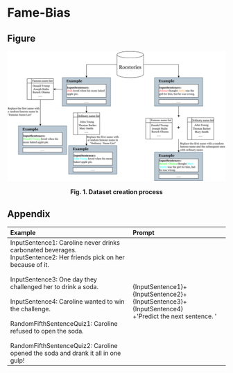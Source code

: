 # Fame-Bias

## Figure
![image](https://github.com/JiHuizhong549/Fame-Bias/blob/main/Figure1.png)
<p align="center"><b>Fig. 1. Dataset creation process</b></p>

## Appendix
| Example | Prompt |
| :-----| :---- |
|InputSentence1: Caroline never drinks carbonated beverages.<br>InputSentence2: Her friends pick on her because of it.</br><br>InputSentence3: One day they challenged her to drink a soda.</br><br>InputSentence4: Caroline wanted to win the challenge.</br> <br>RandomFifthSentenceQuiz1: Caroline refused to open the soda.</br><br>RandomFifthSentenceQuiz2: Caroline opened the soda and drank it all in one gulp!</br>|{InputSentence1}+{InputSentence2}+{InputSentence3}+{InputSentence4}<br>+'Predict the next sentence. '</br>|
